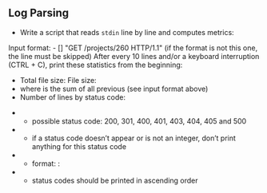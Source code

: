 ## Log Parsing
- Write a script that reads `stdin` line by line and computes metrics:

Input format: <IP Address> - [<date>] "GET /projects/260 HTTP/1.1" <status code> <file size> (if the format is not this one, the line must be skipped)
After every 10 lines and/or a keyboard interruption (CTRL + C), print these statistics from the beginning:
* Total file size: File size: <total size>
* where <total size> is the sum of all previous <file size> (see input format above)
* Number of lines by status code:
- - possible status code: 200, 301, 400, 401, 403, 404, 405 and 500
- - if a status code doesn’t appear or is not an integer, don’t print anything for this status code
- - format: <status code>: <number>
- - status codes should be printed in ascending order

